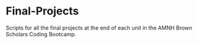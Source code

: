 # Final-Projects
Scripts for all the final projects at the end of each unit in the AMNH Brown Scholars Coding Bootcamp.
